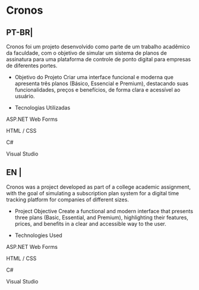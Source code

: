 # Cronos

## PT-BR|
Cronos foi um projeto desenvolvido como parte de um trabalho acadêmico da faculdade, com o objetivo de simular um sistema de planos de assinatura para uma plataforma de controle de ponto digital para empresas de diferentes portes.

- Objetivo do Projeto
Criar uma interface funcional e moderna que apresenta três planos (Básico, Essencial e Premium), destacando suas funcionalidades, preços e benefícios, de forma clara e acessível ao usuário.

- Tecnologias Utilizadas

ASP.NET Web Forms

HTML / CSS

C#

Visual Studio


## EN |
Cronos was a project developed as part of a college academic assignment, with the goal of simulating a subscription plan system for a digital time tracking platform for companies of different sizes.

- Project Objective
Create a functional and modern interface that presents three plans (Basic, Essential, and Premium), highlighting their features, prices, and benefits in a clear and accessible way to the user.

- Technologies Used

ASP.NET Web Forms

HTML / CSS

C#
  
Visual Studio
